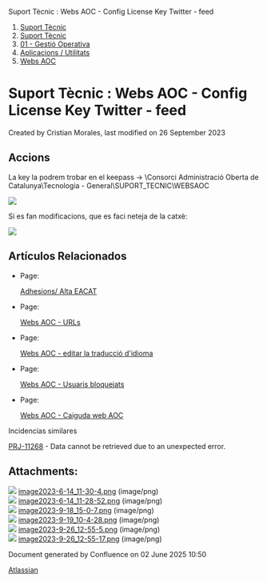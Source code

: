 Suport Tècnic : Webs AOC - Config License Key Twitter - feed  

1.  [Suport Tècnic](index.md)
2.  [Suport Tècnic](13893782.md)
3.  [01 - Gestió Operativa](26313391.md)
4.  [Aplicacions / Utilitats](41517088.md)
5.  [Webs AOC](Webs-AOC_81856274.md)

Suport Tècnic : Webs AOC - Config License Key Twitter - feed
============================================================

Created by Cristian Morales, last modified on 26 September 2023

  

Accions
-------

La key la podrem trobar en el keepass → \\Consorci Administració Oberta de Catalunya\\Tecnologia - General\\SUPORT\_TECNIC\\WEBSAOC

  

![](attachments/93357255/93357270.png)

  

Si es fan modificacions, que es faci neteja de la catxè: 

![](attachments/93357255/93357366.png)

Artículos Relacionados
----------------------

*   Page:
    
    [Adhesions/ Alta EACAT](/pages/viewpage.action?pageId=26313473)
    
*   Page:
    
    [Webs AOC - URLs](/display/SII/Webs+AOC+-+URLs)
    
*   Page:
    
    [Webs AOC - editar la traducció d'idioma](/pages/viewpage.action?pageId=118555158)
    
*   Page:
    
    [Webs AOC - Usuaris bloquejats](/display/SII/Webs+AOC+-+Usuaris+bloquejats)
    
*   Page:
    
    [Webs AOC - Caiguda web AOC](/display/SII/Webs+AOC+-+Caiguda+web+AOC)
    

  

Incidencias similares

[PRJ-11268](https://contacte.aoc.cat/browse/PRJ-11268?src=confmacro) - Data cannot be retrieved due to an unexpected error.

  

  

Attachments:
------------

![](images/icons/bullet_blue.gif) [image2023-6-14\_11-30-4.png](attachments/93357255/93357256.png) (image/png)  
![](images/icons/bullet_blue.gif) [image2023-6-14\_11-28-52.png](attachments/93357255/93357257.png) (image/png)  
![](images/icons/bullet_blue.gif) [image2023-9-18\_15-0-7.png](attachments/93357255/93357258.png) (image/png)  
![](images/icons/bullet_blue.gif) [image2023-9-19\_10-4-28.png](attachments/93357255/93357270.png) (image/png)  
![](images/icons/bullet_blue.gif) [image2023-9-26\_12-55-5.png](attachments/93357255/93357365.png) (image/png)  
![](images/icons/bullet_blue.gif) [image2023-9-26\_12-55-17.png](attachments/93357255/93357366.png) (image/png)  

Document generated by Confluence on 02 June 2025 10:50

[Atlassian](http://www.atlassian.com/)